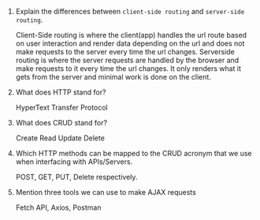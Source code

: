 1.  Explain the differences between `client-side routing` and `server-side routing`.

    Client-Side routing is where the client(app) handles the url route based on user
    interaction and render data depending on the url and does not make requests to the server 
    every time the url changes. Serverside routing is where the server requests are handled by
    the browser and make requests to it every time the url changes. It only renders what it gets
    from the server and minimal work is done on the client.

1.  What does HTTP stand for?

    HyperText Transfer Protocol

1.  What does CRUD stand for?

    Create Read Update Delete

1.  Which HTTP methods can be mapped to the CRUD acronym that we use when interfacing with APIs/Servers.

    POST, GET, PUT, Delete respectively.

1.  Mention three tools we can use to make AJAX requests

    Fetch API, Axios, Postman